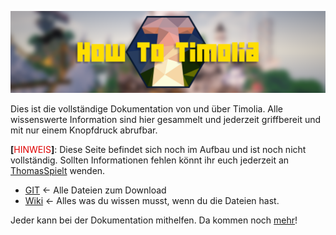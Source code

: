 ![Screenshot](HowToTimolia.png)

Dies ist die vollständige Dokumentation von und über Timolia. Alle wissenswerte Information sind hier gesammelt und jederzeit griffbereit und mit nur einem Knopfdruck abrufbar.

<strong>[</strong><span style="color:#DF0101">HINWEIS</span><strong>]</strong>: Diese Seite befindet sich noch im Aufbau und ist noch nicht vollständig. 
Sollten Informationen fehlen könnt ihr euch jederzeit an [ThomasSpielt](https://timolia.slack.com/messages/@thomas/) wenden.

- [GIT](https://git.timolia.de/timolia/howto) <- Alle Dateien zum Download
- [Wiki](https://git.timolia.de/timolia/howto/wikis/home) <- Alles was du wissen musst, wenn du die Dateien hast.

Jeder kann bei der Dokumentation mithelfen.
Da kommen noch [mehr](https://youtu.be/ViPj1Eq-ZGM?t=42)!